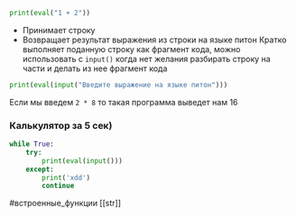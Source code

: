 ```python
print(eval("1 + 2"))
```
- Принимает строку
- Возвращает результат выражения из строки на языке питон
Кратко выполняет поданную строку как фрагмент кода, можно использовать с `input()` когда нет желания разбирать строку на части и делать из нее фрагмент кода

```python
print(eval(input("Введите выражение на языке питон")))
```
Если мы введем `2 * 8` то такая программа выведет нам 16

### Калькулятор за 5 сек)
```python 
while True:
	try:
		print(eval(input()))
	except:
		print('xdd')
		continue
```

#встроенные_функции [[str]]
